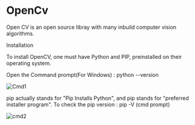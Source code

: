 # OpenCv
Open CV is an open source libray with many inbuild computer vision algorithms. 

Installation

To install OpenCV, one must have Python and PIP, preinstalled on their operating system. 

Open the Command prompt(For Windows) : python --version

![Cmd1](https://user-images.githubusercontent.com/70372465/152168706-1803e6d0-9432-4162-a0f0-7e4b3d74dc40.jpeg)

 pip actually stands for "Pip Installs Python", and pip stands for "preferred installer program". 
To check the pip version : pip -V (cmd prompt)

![cmd2](https://user-images.githubusercontent.com/70372465/152169779-fc6839e3-054c-459f-8e68-2da4ca653bc1.jpeg)

